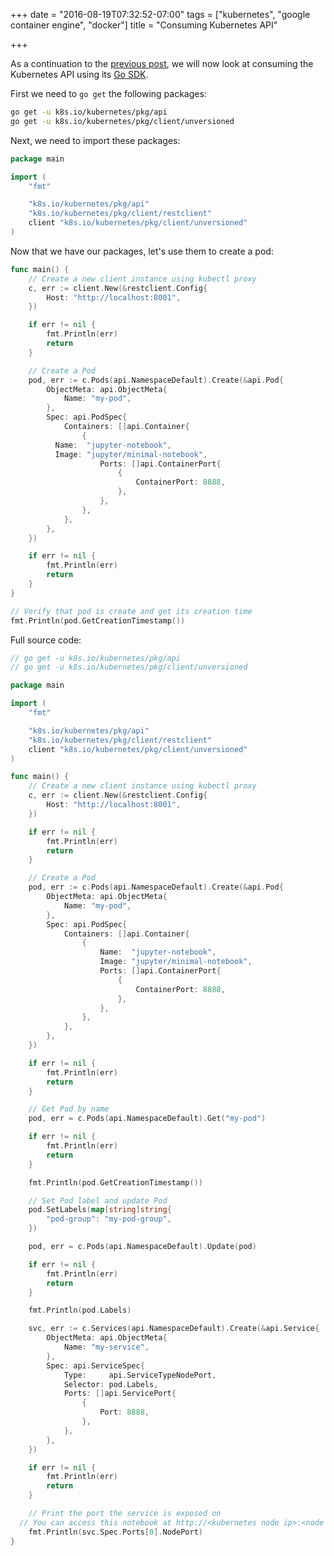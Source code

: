 +++
date = "2016-08-19T07:32:52-07:00"
tags = ["kubernetes", "google container engine", "docker"]
title = "Consuming Kubernetes API"

+++

As a continuation to the [previous post](kubernetes-on-google-container-engine), we will now look at consuming the Kubernetes API using its [Go SDK](https://github.com/kubernetes/kubernetes/tree/master/pkg/client/unversioned).

First we need to `go get` the following packages:

```bash
go get -u k8s.io/kubernetes/pkg/api
go get -u k8s.io/kubernetes/pkg/client/unversioned
```

Next, we need to import these packages:

```Go
package main

import (
	"fmt"

	"k8s.io/kubernetes/pkg/api"
	"k8s.io/kubernetes/pkg/client/restclient"
	client "k8s.io/kubernetes/pkg/client/unversioned"
)
```

Now that we have our packages, let's use them to create a pod:

```Go
func main() {
	// Create a new client instance using kubectl proxy
	c, err := client.New(&restclient.Config{
		Host: "http://localhost:8001",
	})

	if err != nil {
		fmt.Println(err)
		return
	}

	// Create a Pod
	pod, err := c.Pods(api.NamespaceDefault).Create(&api.Pod{
		ObjectMeta: api.ObjectMeta{
			Name: "my-pod",
		},
		Spec: api.PodSpec{
			Containers: []api.Container{
				{
          Name:  "jupyter-notebook",
          Image: "jupyter/minimal-notebook",
					Ports: []api.ContainerPort{
						{
							ContainerPort: 8888,
						},
					},
				},
			},
		},
	})

	if err != nil {
		fmt.Println(err)
		return
	}
}

// Verify that pod is create and get its creation time
fmt.Println(pod.GetCreationTimestamp())
```

Full source code:

```Go
// go get -u k8s.io/kubernetes/pkg/api
// go get -u k8s.io/kubernetes/pkg/client/unversioned

package main

import (
	"fmt"

	"k8s.io/kubernetes/pkg/api"
	"k8s.io/kubernetes/pkg/client/restclient"
	client "k8s.io/kubernetes/pkg/client/unversioned"
)

func main() {
	// Create a new client instance using kubectl proxy
	c, err := client.New(&restclient.Config{
		Host: "http://localhost:8001",
	})

	if err != nil {
		fmt.Println(err)
		return
	}

	// Create a Pod
	pod, err := c.Pods(api.NamespaceDefault).Create(&api.Pod{
		ObjectMeta: api.ObjectMeta{
			Name: "my-pod",
		},
		Spec: api.PodSpec{
			Containers: []api.Container{
				{
					Name:  "jupyter-notebook",
					Image: "jupyter/minimal-notebook",
					Ports: []api.ContainerPort{
						{
							ContainerPort: 8888,
						},
					},
				},
			},
		},
	})

	if err != nil {
		fmt.Println(err)
		return
	}

	// Get Pod by name
	pod, err = c.Pods(api.NamespaceDefault).Get("my-pod")

	if err != nil {
		fmt.Println(err)
		return
	}

	fmt.Println(pod.GetCreationTimestamp())

	// Set Pod label and update Pod
	pod.SetLabels(map[string]string{
		"pod-group": "my-pod-group",
	})

	pod, err = c.Pods(api.NamespaceDefault).Update(pod)

	if err != nil {
		fmt.Println(err)
		return
	}

	fmt.Println(pod.Labels)

	svc, err := c.Services(api.NamespaceDefault).Create(&api.Service{
		ObjectMeta: api.ObjectMeta{
			Name: "my-service",
		},
		Spec: api.ServiceSpec{
			Type:     api.ServiceTypeNodePort,
			Selector: pod.Labels,
			Ports: []api.ServicePort{
				{
					Port: 8888,
				},
			},
		},
	})

	if err != nil {
		fmt.Println(err)
		return
	}

	// Print the port the service is exposed on
  // You can access this notebook at http://<kubernetes node ip>:<node port>
	fmt.Println(svc.Spec.Ports[0].NodePort)
}
```
